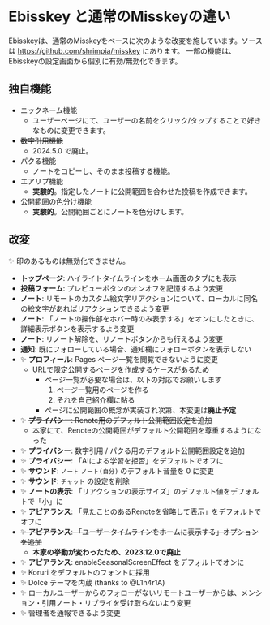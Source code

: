 # Ebisskey と通常のMisskeyの違い

Ebisskeyは、通常のMisskeyをベースに次のような改変を施しています。ソースは https://github.com/shrimpia/misskey にあります。
一部の機能は、Ebisskeyの設定画面から個別に有効/無効化できます。

## 独自機能

* ニックネーム機能
  * ユーザーページにて、ユーザーの名前をクリック/タップすることで好きなものに変更できます。
* ~~数字引用機能~~
  *  2024.5.0 で廃止。
* パクる機能
  * ノートをコピーし、そのまま投稿する機能。
* エアリプ機能
	* **実験的**。指定したノートに公開範囲を合わせた投稿を作成できます。
* 公開範囲の色分け機能
	* **実験的**。公開範囲ごとにノートを色分けします。

## 改変

✨ 印のあるものは無効化できません。

* **トップページ**: ハイライトタイムラインをホーム画面のタブにも表示
* **投稿フォーム**: プレビューボタンのオンオフを記憶するよう変更
* **ノート**: リモートのカスタム絵文字リアクションについて、ローカルに同名の絵文字があればリアクションできるよう変更
* **ノート**: 「ノートの操作部をホバー時のみ表示する」をオンにしたときに、詳細表示ボタンを表示するよう変更
* **ノート**: リノート解除を、リノートボタンからも行えるよう変更
* **通知**: 既にフォローしている場合、通知欄にフォローボタンを表示しない
* ✨ **プロフィール**: Pages ページ一覧を閲覧できないように変更
	* URLで限定公開するページを作成するケースがあるため
		* ページ一覧が必要な場合は、以下の対応でお願いします
			1. ページ一覧用のページを作る
			2. それを自己紹介欄に貼る
		* ページに公開範囲の概念が実装され次第、本変更は**廃止予定**
* ✨ ~~**プライバシー**: Renote用のデフォルト公開範囲設定を追加~~
	* 本家にて、Renoteの公開範囲がデフォルト公開範囲を尊重するようになった
* ✨ **プライバシー**: 数字引用 / パクる用のデフォルト公開範囲設定を追加
* ✨ **プライバシー**: 「AIによる学習を拒否」をデフォルトでオフに
* ✨ **サウンド**: `ノート` `ノート(自分)` のデフォルト音量を 0 に変更
* ✨ **サウンド**: `チャット` の設定を削除
* ✨ **ノートの表示**: 「リアクションの表示サイズ」のデフォルト値をデフォルトで「小」に
* ✨ **アピアランス**: 「見たことのあるRenoteを省略して表示」をデフォルトでオフに
* ~~✨ **アピアランス**: 「ユーザータイムラインをホームに表示する」オプションを追加~~
	* **本家の挙動が変わったため、2023.12.0で廃止**
* ✨ **アピアランス**: enableSeasonalScreenEffect をデフォルトでオンに
* ✨ Koruri をデフォルトのフォントに採用
* ✨ Dolce テーマを内蔵 (thanks to @L1n4r1A)
* ✨ ローカルユーザーからのフォローがないリモートユーザーからは、メンション・引用ノート・リプライを受け取らないよう変更
* ✨ 管理者を通報できるよう変更
